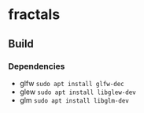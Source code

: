 # fractals

## Build

### Dependencies

* glfw `sudo apt install glfw-dec`
* glew `sudo apt install libglew-dev`
* glm `sudo apt install libglm-dev`
